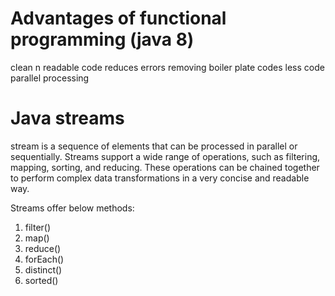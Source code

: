 # Advantages of functional programming (java 8)
clean n readable code
reduces errors
removing boiler plate codes
less code
parallel processing


# Java streams
stream is a sequence of elements that can be processed in parallel or sequentially. 
Streams support a wide range of operations, such as filtering, mapping, sorting, and reducing. 
These operations can be chained together to perform complex data transformations in a very concise 
and readable way.
		 
Streams offer below methods:
1) filter()
2) map()
3) reduce()
4) forEach()
5) distinct()
6) sorted()





